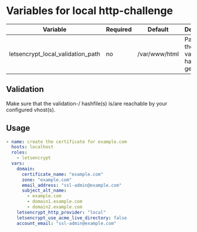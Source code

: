# Variables for local http-challenge

| Variable                            | Required | Default       | Description
|-------------------------------------|----------|---------------|------------
| letsencrypt_local_validation_path   | no       | /var/www/html | Path where the validation-/ hashfiles get created

## Validation

Make sure that the validation-/ hashfile(s) is/are reachable by your configured vhost(s).

## Usage

```yaml
- name: create the certificate for example.com
  hosts: localhost
  roles:
    - letsencrypt
  vars:
    domain:
      certificate_name: "example.com"
      zone: "example.com"
      email_address: "ssl-admin@example.com"
      subject_alt_name:
        - example.com
        - domain1.example.com
        - domain2.example.com
    letsencrypt_http_provider: "local"
    letsencrypt_use_acme_live_directory: false
    account_email: "ssl-admin@example.com"
```
